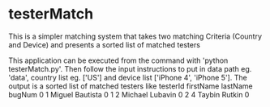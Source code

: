 # testerMatch
This is a simpler matching system that takes two matching Criteria (Country and Device) and presents a sorted list of matched testers

This application can be executed from the command with 'python testerMatch.py'.
Then follow the input instructions to put in data path eg. 'data', country list eg. ['US'] and device list ['iPhone 4', 'iPhone 5'].
The output is a sorted list of matched testers like
   testerId firstName  lastName  bugNum
0         1    Miguel  Bautista       0
1         2   Michael   Lubavin       0
2         4    Taybin    Rutkin       0
